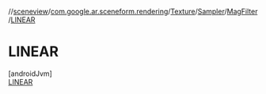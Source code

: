 //[sceneview](../../../../../../index.md)/[com.google.ar.sceneform.rendering](../../../../index.md)/[Texture](../../../index.md)/[Sampler](../../index.md)/[MagFilter](../index.md)/[LINEAR](index.md)

# LINEAR

[androidJvm]\
[LINEAR](index.md)
